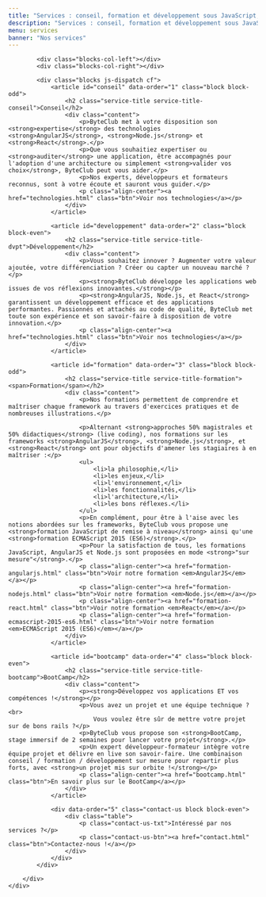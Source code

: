 ```yaml
---
title: "Services : conseil, formation et développement sous JavaScript, AngularJS, Node.js, React"
description: "Services : conseil, formation et développement sous JavaScript, AngularJS, Node.js, React"
menu: services
banner: "Nos services"
---
```

<section class="section section-alt">
	<div class="wrap cf">
		<div class="inner">

			<div class="blocks-col-left"></div>
			<div class="blocks-col-right"></div>

			<div class="blocks js-dispatch cf">
				<article id="conseil" data-order="1" class="block block-odd">
					<h2 class="service-title service-title-conseil">Conseil</h2>
					<div class="content">
						<p>ByteClub met à votre disposition son <strong>expertise</strong> des technologies <strong>AngularJS</strong>, <strong>Node.js</strong> et <strong>React</strong>.</p>
						<p>Que vous souhaitiez expertiser ou <strong>auditer</strong> une application, être accompagnés pour l'adoption d'une architecture ou simplement <strong>valider vos choix</strong>, ByteClub peut vous aider.</p>
						<p>Nos experts, développeurs et formateurs reconnus, sont à votre écoute et sauront vous guider.</p>
						<p class="align-center"><a href="technologies.html" class="btn">Voir nos technologies</a></p>
					</div>
				</article>

				<article id="developpement" data-order="2" class="block block-even">
					<h2 class="service-title service-title-dvpt">Développement</h2>
					<div class="content">
						<p>Vous souhaitez innover ? Augmenter votre valeur ajoutée, votre différenciation ? Créer ou capter un nouveau marché ?</p>
						<p><strong>ByteClub développe les applications web issues de vos réflexions innovantes.</strong></p>
						<p><strong>AngularJS, Node.js, et React</strong> garantissent un développement efficace et des applications performantes. Passionnés et attachés au code de qualité, ByteClub met toute son expérience et son savoir-faire à disposition de votre innovation.</p>
						<p class="align-center"><a href="technologies.html" class="btn">Voir nos technologies</a></p>
					</div>
				</article>

				<article id="formation" data-order="3" class="block block-odd">
					<h2 class="service-title service-title-formation"><span>Formation</span></h2>
					<div class="content">
						<p>Nos formations permettent de comprendre et maîtriser chaque framework au travers d'exercices pratiques et de nombreuses illustrations.</p>

						<p>Alternant <strong>approches 50% magistrales et 50% didactiques</strong> (live coding), nos formations sur les frameworks <strong>AngularJS</strong>, <strong>Node.js</strong>, et <strong>React</strong> ont pour objectifs d'amener les stagiaires à en maîtriser :</p>
						<ul>
							<li>la philosophie,</li>
							<li>les enjeux,</li>
							<li>l'environnement,</li>
							<li>les fonctionnalités,</li>
							<li>l'architecture,</li>
							<li>les bons réflexes.</li>
						</ul>
						<p>En complément, pour être à l'aise avec les notions abordées sur les frameworks, ByteClub vous propose une <strong>formation JavaScript de remise à niveau</strong> ainsi qu'une <strong>formation ECMAScript 2015 (ES6)</strong>.</p>
						<p>Pour la satisfaction de tous, les formations JavaScript, AngularJS et Node.js sont proposées en mode <strong>"sur mesure"</strong>.</p>
						<p class="align-center"><a href="formation-angularjs.html" class="btn">Voir notre formation <em>AngularJS</em></a></p>
						<p class="align-center"><a href="formation-nodejs.html" class="btn">Voir notre formation <em>Node.js</em></a></p>
						<p class="align-center"><a href="formation-react.html" class="btn">Voir notre formation <em>React</em></a></p>
						<p class="align-center"><a href="formation-ecmascript-2015-es6.html" class="btn">Voir notre formation <em>ECMAScript 2015 (ES6)</em></a></p>
					</div>
				</article>

				<article id="bootcamp" data-order="4" class="block block-even">
					<h2 class="service-title service-title-bootcamp">BootCamp</h2>
					<div class="content">
						<p><strong>Développez vos applications ET vos compétences !</strong></p>
						<p>Vous avez un projet et une équipe technique ?<br>
							Vous voulez être sûr de mettre votre projet sur de bons rails ?</p>
						<p>ByteClub vous propose son <strong>BootCamp, stage immersif de 2 semaines pour lancer votre projet</strong>.</p>
						<p>Un expert développeur-formateur intègre votre équipe projet et délivre en live son savoir-faire. Une combinaison conseil / formation / développement sur mesure pour repartir plus forts, avec <strong>un projet mis sur orbite !</strong></p>
						<p class="align-center"><a href="bootcamp.html" class="btn">En savoir plus sur le BootCamp</a></p>
					</div>
				</article>

				<div data-order="5" class="contact-us block block-even">
					<div class="table">
						<p class="contact-us-txt">Intéressé par nos services ?</p>
						<p class="contact-us-btn"><a href="contact.html" class="btn">Contactez-nous !</a></p>
					</div>
				</div>
			</div>

		</div>
	</div>
</section>
